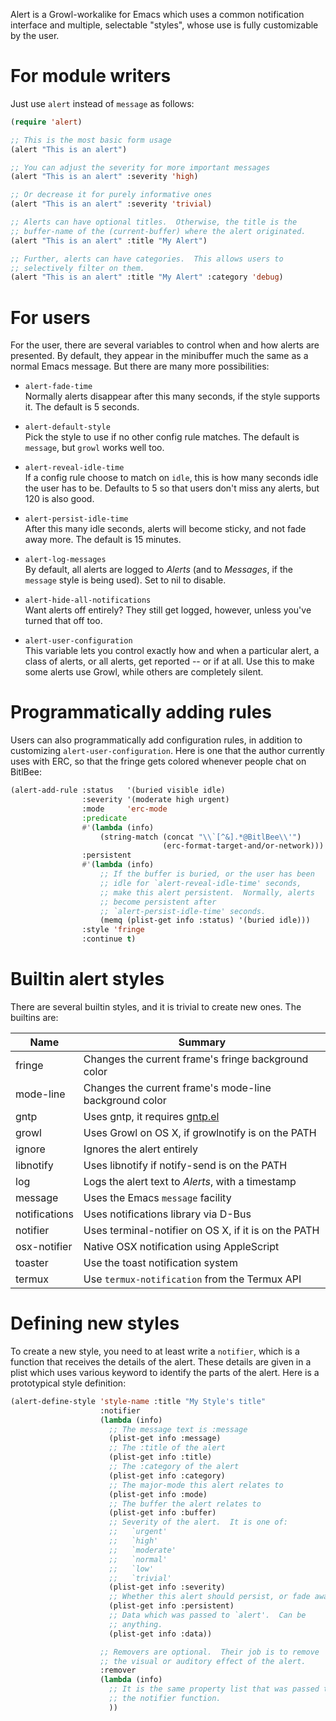 Alert is a Growl-workalike for Emacs which uses a common notification
interface and multiple, selectable "styles", whose use is fully customizable
by the user.

# For module writers

Just use `alert` instead of `message` as follows:

``` lisp
(require 'alert)

;; This is the most basic form usage
(alert "This is an alert")

;; You can adjust the severity for more important messages
(alert "This is an alert" :severity 'high)

;; Or decrease it for purely informative ones
(alert "This is an alert" :severity 'trivial)

;; Alerts can have optional titles.  Otherwise, the title is the
;; buffer-name of the (current-buffer) where the alert originated.
(alert "This is an alert" :title "My Alert")

;; Further, alerts can have categories.  This allows users to
;; selectively filter on them.
(alert "This is an alert" :title "My Alert" :category 'debug)
```

# For users

For the user, there are several variables to control when and how alerts
are presented.  By default, they appear in the minibuffer much the same
as a normal Emacs message.  But there are many more possibilities:

  - `alert-fade-time`  
    Normally alerts disappear after this many seconds, if the style
    supports it.  The default is 5 seconds.

  - `alert-default-style`  
    Pick the style to use if no other config rule matches.  The
    default is `message`, but `growl` works well too.

  - `alert-reveal-idle-time`  
    If a config rule choose to match on `idle`, this is how many
    seconds idle the user has to be.  Defaults to 5 so that users
    don't miss any alerts, but 120 is also good.

  - `alert-persist-idle-time`  
    After this many idle seconds, alerts will become sticky, and not
    fade away more.  The default is 15 minutes.

  - `alert-log-messages`  
    By default, all alerts are logged to *Alerts* (and to *Messages*,
    if the `message` style is being used).  Set to nil to disable.

  - `alert-hide-all-notifications`  
    Want alerts off entirely?  They still get logged, however, unless
    you've turned that off too.

  - `alert-user-configuration`  
    This variable lets you control exactly how and when a particular
    alert, a class of alerts, or all alerts, get reported -- or if at
    all.  Use this to make some alerts use Growl, while others are
    completely silent.

# Programmatically adding rules

Users can also programmatically add configuration rules, in addition to
customizing `alert-user-configuration`.  Here is one that the author
currently uses with ERC, so that the fringe gets colored whenever people
chat on BitlBee:

``` lisp
(alert-add-rule :status   '(buried visible idle)
                :severity '(moderate high urgent)
                :mode     'erc-mode
                :predicate
                #'(lambda (info)
                    (string-match (concat "\\`[^&].*@BitlBee\\'")
                                  (erc-format-target-and/or-network)))
                :persistent
                #'(lambda (info)
                    ;; If the buffer is buried, or the user has been
                    ;; idle for `alert-reveal-idle-time' seconds,
                    ;; make this alert persistent.  Normally, alerts
                    ;; become persistent after
                    ;; `alert-persist-idle-time' seconds.
                    (memq (plist-get info :status) '(buried idle)))
                :style 'fringe
                :continue t)
```

# Builtin alert styles

There are several builtin styles, and it is trivial to create new ones.
The builtins are:

| Name          | Summary                                                            |
| ------------- | ------------------------------------------------------------------ |
| fringe        | Changes the current frame's fringe background color                |
| mode-line     | Changes the current frame's mode-line background color             |
| gntp          | Uses gntp, it requires [gntp.el](https://github.com/tekai/gntp.el) |
| growl         | Uses Growl on OS X, if growlnotify is on the PATH                  |
| ignore        | Ignores the alert entirely                                         |
| libnotify     | Uses libnotify if notify-send is on the PATH                       |
| log           | Logs the alert text to *Alerts*, with a timestamp                  |
| message       | Uses the Emacs `message` facility                                  |
| notifications | Uses notifications library via D-Bus                               |
| notifier      | Uses terminal-notifier on OS X, if it is on the PATH               |
| osx-notifier  | Native OSX notification using AppleScript                          |
| toaster       | Use the toast notification system                                  |
| termux        | Use `termux-notification` from the Termux API                     |

# Defining new styles

To create a new style, you need to at least write a `notifier`, which is
a function that receives the details of the alert.  These details are
given in a plist which uses various keyword to identify the parts of the
alert.  Here is a prototypical style definition:

``` lisp
(alert-define-style 'style-name :title "My Style's title"
                    :notifier
                    (lambda (info)
                      ;; The message text is :message
                      (plist-get info :message)
                      ;; The :title of the alert
                      (plist-get info :title)
                      ;; The :category of the alert
                      (plist-get info :category)
                      ;; The major-mode this alert relates to
                      (plist-get info :mode)
                      ;; The buffer the alert relates to
                      (plist-get info :buffer)
                      ;; Severity of the alert.  It is one of:
                      ;;   `urgent'
                      ;;   `high'
                      ;;   `moderate'
                      ;;   `normal'
                      ;;   `low'
                      ;;   `trivial'
                      (plist-get info :severity)
                      ;; Whether this alert should persist, or fade away
                      (plist-get info :persistent)
                      ;; Data which was passed to `alert'.  Can be
                      ;; anything.
                      (plist-get info :data))

                    ;; Removers are optional.  Their job is to remove
                    ;; the visual or auditory effect of the alert.
                    :remover
                    (lambda (info)
                      ;; It is the same property list that was passed to
                      ;; the notifier function.
                      ))
```
